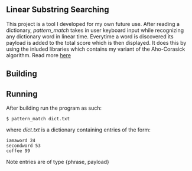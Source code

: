 ## Linear Substring Searching
This project is a tool I developed for my own future use. After reading a dictionary, *pattern_match* takes in user keyboard input while recognizing any dictionary word in linear time. Everytime a word is discovered its payload is added to the total score which is then displayed. It does this by using the inluded libraries which contains my variant of the Aho-Corasick algorithm. Read more
<a href ="https://pdfs.semanticscholar.org/3547/ac839d02f6efe3f6f76a8289738a22528442.pdf">here</a>

## Building

## Running
After building run the program as such:
```
$ pattern_match dict.txt
```
where *dict.txt* is a dictionary containing entries of the form:
```
iamaword 24
secondword 53
coffee 99
```
Note entries are of type {phrase, payload}
## 
